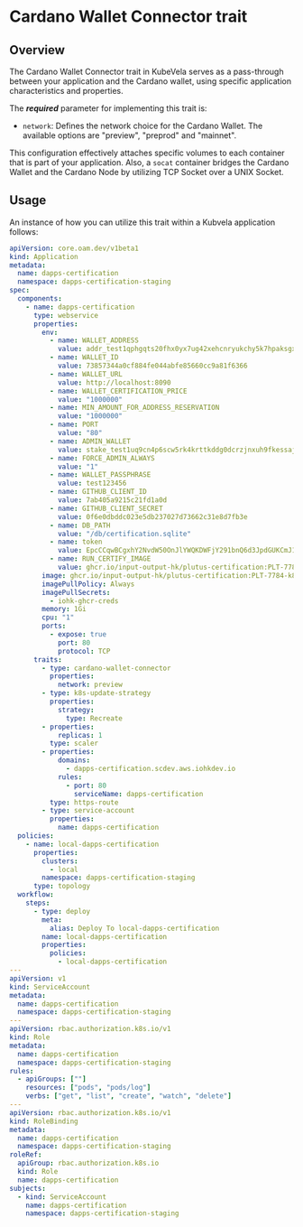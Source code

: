 # Cardano Wallet Connector trait

## Overview

The Cardano Wallet Connector trait in KubeVela serves as a pass-through between your application and the Cardano wallet, using specific application characteristics and properties.

The ***required*** parameter for implementing this trait is:
 - `network`: Defines the network choice for the Cardano Wallet. The available options are "preview", "preprod" and "mainnet".

This configuration effectively attaches specific volumes to each container that is part of your application. Also, a `socat` container bridges the Cardano Wallet and the Cardano Node by utilizing TCP Socket over a UNIX Socket.

## Usage

An instance of how you can utilize this trait within a Kubvela application follows:

```yaml
apiVersion: core.oam.dev/v1beta1
kind: Application
metadata:
  name: dapps-certification
  namespace: dapps-certification-staging
spec:
  components:
    - name: dapps-certification
      type: webservice
      properties:
        env:
          - name: WALLET_ADDRESS
            value: addr_test1qphgqts20fhx0yx7ug42xehcnryukchy5k7hpaksgxax2fzt5w2gu33s8wrw3c9tjs97dr5pulsvf39e56v7c9ar39asptcrtp
          - name: WALLET_ID
            value: 73857344a0cf884fe044abfe85660cc9a81f6366
          - name: WALLET_URL
            value: http://localhost:8090
          - name: WALLET_CERTIFICATION_PRICE
            value: "1000000"
          - name: MIN_AMOUNT_FOR_ADDRESS_RESERVATION
            value: "1000000"
          - name: PORT
            value: "80"
          - name: ADMIN_WALLET
            value: stake_test1uq9cn4p6scw5rk4krttkddg0dcrzjnxuh9fkessajmlg9qgle0hjd
          - name: FORCE_ADMIN_ALWAYS
            value: "1"
          - name: WALLET_PASSPHRASE
            value: test123456
          - name: GITHUB_CLIENT_ID
            value: 7ab405a9215c21fd1a0d
          - name: GITHUB_CLIENT_SECRET
            value: 0f6e0dbddc023e5db237027d73662c31e8d7fb3e
          - name: DB_PATH
            value: "/db/certification.sqlite"
          - name: token
            value: EpcCCqwBCgxhY2NvdW50OnJlYWQKDWFjY291bnQ6d3JpdGUKCmJ1aWxkOnJlYWQKC2J1aWxkOndyaXRlCgpzdG9yZTpyZWFkCgtzdG9yZTp3cml0ZRgDIgkKBwgHEgMQxAIiJgokCAQSIDoeCgMYgAgKAxiBCAoDGIIICgMYgwgKAxiECAoDGIUIMiYKJAoCCBsSBggFEgIIBRoWCgQKAggFCggKBiD_r8fTBgoEGgIIABIkCAASIGmMUtgK0cRnmMheXTwF0bgBljHJZH5RkIRj2E7b5XiiGkAsf0JFGJn5atGlf_P5jZZk2vNIQ6oGPcobAwGXph6AncJOVx1y7I0TdNAorKrnxkMsyETKg5NnrP2uj5ewccAKGrgBCk4KCm9wZXJhdGlvbnMKA29wcxgDMjkKNwoCCBsSCAiGCBIDCIcIGicKGAoWOhQKAxiCCAoDGIMICgMYhAgKAxiFCAoFCgMIhwgKBBoCCAUSJAgAEiC1MsmR82ikDN-Hz8Mh3K2lNEFB03mzw1UnsTPXeYVXHBpAVkVZAfvMjfTZMhf3D9qMP-JFIfJqTXPFCUtDTGB_0pJ7VrYs2skhdZdF5t2bwYNT-lYedL5TmHz8jA6OKb5pByIiCiCkfDVtIqLuWaE_ZJcESFEsU6kf7tF0uuzGk7WCGJgjKw==
          - name: RUN_CERTIFY_IMAGE
            value: ghcr.io/input-output-hk/plutus-certification:PLT-7784-k8s-sched
        image: ghcr.io/input-output-hk/plutus-certification:PLT-7784-k8s-sched
        imagePullPolicy: Always
        imagePullSecrets:
          - iohk-ghcr-creds
        memory: 1Gi
        cpu: "1"
        ports:
          - expose: true
            port: 80
            protocol: TCP
      traits:
        - type: cardano-wallet-connector
          properties:
            network: preview
        - type: k8s-update-strategy
          properties:
            strategy:
              type: Recreate
        - properties:
            replicas: 1
          type: scaler
        - properties:
            domains:
              - dapps-certification.scdev.aws.iohkdev.io
            rules:
              - port: 80
                serviceName: dapps-certification
          type: https-route
        - type: service-account
          properties:
            name: dapps-certification
  policies:
    - name: local-dapps-certification
      properties:
        clusters:
          - local
        namespace: dapps-certification-staging
      type: topology
  workflow:
    steps:
      - type: deploy
        meta:
          alias: Deploy To local-dapps-certification
        name: local-dapps-certification
        properties:
          policies:
            - local-dapps-certification
---
apiVersion: v1
kind: ServiceAccount
metadata:
  name: dapps-certification
  namespace: dapps-certification-staging
---
apiVersion: rbac.authorization.k8s.io/v1
kind: Role
metadata:
  name: dapps-certification
  namespace: dapps-certification-staging
rules:
  - apiGroups: [""]
    resources: ["pods", "pods/log"]
    verbs: ["get", "list", "create", "watch", "delete"]
---
apiVersion: rbac.authorization.k8s.io/v1
kind: RoleBinding
metadata:
  name: dapps-certification
  namespace: dapps-certification-staging
roleRef:
  apiGroup: rbac.authorization.k8s.io
  kind: Role
  name: dapps-certification
subjects:
  - kind: ServiceAccount
    name: dapps-certification
    namespace: dapps-certification-staging
```



